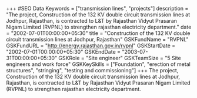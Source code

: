 +++
#SEO Data
Keywords = ["transmission lines", "projects"]
description = "The project, Construction of the 132 KV double circuit transmission lines at Jodhpur, Rajasthan, is contracted to L&T by Rajasthan Vidyut Prasaran Nigam Limited (RVPNL) to strengthen rajasthan electricity department."
date = "2002-07-01T00:00:00+05:30"
title = "Construction of the 132 KV double circuit transmission lines at Jodhpur, Rajasthan"
GSKFundName = "RVPNL"
GSKFundURL = "http://energy.rajasthan.gov.in/rvpnl"
GSKStartDate = "2002-07-01T00:00:00+05:30"
GSKEndDate = "2003-07-31T00:00:00+05:30"
GSKRole = "Site engineer"
GSKTeamSize = "5 Site engineers and work force"
GSKKeySkills = ["Foundation", "erection of metal structures", "stringing", "testing and commissioning"]
+++
The project, Construction of the 132 KV double circuit transmission lines at Jodhpur, Rajasthan, is contracted to L&T by Rajasthan Vidyut Prasaran Nigam Limited (RVPNL) to strengthen rajasthan electricity department.